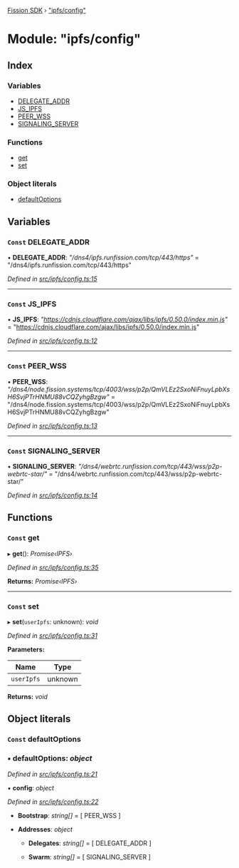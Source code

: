 [Fission SDK](../README.md) › ["ipfs/config"](_ipfs_config_.md)

# Module: "ipfs/config"

## Index

### Variables

* [DELEGATE_ADDR](_ipfs_config_.md#const-delegate_addr)
* [JS_IPFS](_ipfs_config_.md#const-js_ipfs)
* [PEER_WSS](_ipfs_config_.md#const-peer_wss)
* [SIGNALING_SERVER](_ipfs_config_.md#const-signaling_server)

### Functions

* [get](_ipfs_config_.md#const-get)
* [set](_ipfs_config_.md#const-set)

### Object literals

* [defaultOptions](_ipfs_config_.md#const-defaultoptions)

## Variables

### `Const` DELEGATE_ADDR

• **DELEGATE_ADDR**: *"/dns4/ipfs.runfission.com/tcp/443/https"* = "/dns4/ipfs.runfission.com/tcp/443/https"

*Defined in [src/ipfs/config.ts:15](https://github.com/fission-suite/webnative/blob/d222548/src/ipfs/config.ts#L15)*

___

### `Const` JS_IPFS

• **JS_IPFS**: *"https://cdnjs.cloudflare.com/ajax/libs/ipfs/0.50.0/index.min.js"* = "https://cdnjs.cloudflare.com/ajax/libs/ipfs/0.50.0/index.min.js"

*Defined in [src/ipfs/config.ts:12](https://github.com/fission-suite/webnative/blob/d222548/src/ipfs/config.ts#L12)*

___

### `Const` PEER_WSS

• **PEER_WSS**: *"/dns4/node.fission.systems/tcp/4003/wss/p2p/QmVLEz2SxoNiFnuyLpbXsH6SvjPTrHNMU88vCQZyhgBzgw"* = "/dns4/node.fission.systems/tcp/4003/wss/p2p/QmVLEz2SxoNiFnuyLpbXsH6SvjPTrHNMU88vCQZyhgBzgw"

*Defined in [src/ipfs/config.ts:13](https://github.com/fission-suite/webnative/blob/d222548/src/ipfs/config.ts#L13)*

___

### `Const` SIGNALING_SERVER

• **SIGNALING_SERVER**: *"/dns4/webrtc.runfission.com/tcp/443/wss/p2p-webrtc-star/"* = "/dns4/webrtc.runfission.com/tcp/443/wss/p2p-webrtc-star/"

*Defined in [src/ipfs/config.ts:14](https://github.com/fission-suite/webnative/blob/d222548/src/ipfs/config.ts#L14)*

## Functions

### `Const` get

▸ **get**(): *Promise‹IPFS›*

*Defined in [src/ipfs/config.ts:35](https://github.com/fission-suite/webnative/blob/d222548/src/ipfs/config.ts#L35)*

**Returns:** *Promise‹IPFS›*

___

### `Const` set

▸ **set**(`userIpfs`: unknown): *void*

*Defined in [src/ipfs/config.ts:31](https://github.com/fission-suite/webnative/blob/d222548/src/ipfs/config.ts#L31)*

**Parameters:**

Name | Type |
------ | ------ |
`userIpfs` | unknown |

**Returns:** *void*

## Object literals

### `Const` defaultOptions

### ▪ **defaultOptions**: *object*

*Defined in [src/ipfs/config.ts:21](https://github.com/fission-suite/webnative/blob/d222548/src/ipfs/config.ts#L21)*

▪ **config**: *object*

*Defined in [src/ipfs/config.ts:22](https://github.com/fission-suite/webnative/blob/d222548/src/ipfs/config.ts#L22)*

* **Bootstrap**: *string[]* = [ PEER_WSS ]

* **Addresses**: *object*

  * **Delegates**: *string[]* = [ DELEGATE_ADDR ]

  * **Swarm**: *string[]* = [ SIGNALING_SERVER ]

